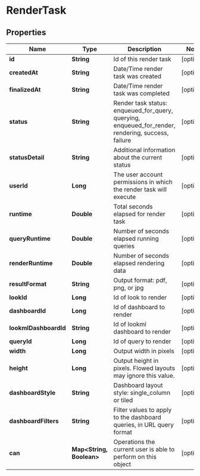 # RenderTask

## Properties
Name | Type | Description | Notes
------------ | ------------- | ------------- | -------------
**id** | **String** | Id of this render task |  [optional]
**createdAt** | **String** | Date/Time render task was created |  [optional]
**finalizedAt** | **String** | Date/Time render task was completed |  [optional]
**status** | **String** | Render task status: enqueued_for_query, querying, enqueued_for_render, rendering, success, failure |  [optional]
**statusDetail** | **String** | Additional information about the current status |  [optional]
**userId** | **Long** | The user account permissions in which the render task will execute |  [optional]
**runtime** | **Double** | Total seconds elapsed for render task |  [optional]
**queryRuntime** | **Double** | Number of seconds elapsed running queries |  [optional]
**renderRuntime** | **Double** | Number of seconds elapsed rendering data |  [optional]
**resultFormat** | **String** | Output format: pdf, png, or jpg |  [optional]
**lookId** | **Long** | Id of look to render |  [optional]
**dashboardId** | **Long** | Id of dashboard to render |  [optional]
**lookmlDashboardId** | **String** | Id of lookml dashboard to render |  [optional]
**queryId** | **Long** | Id of query to render |  [optional]
**width** | **Long** | Output width in pixels |  [optional]
**height** | **Long** | Output height in pixels. Flowed layouts may ignore this value. |  [optional]
**dashboardStyle** | **String** | Dashboard layout style: single_column or tiled |  [optional]
**dashboardFilters** | **String** | Filter values to apply to the dashboard queries, in URL query format |  [optional]
**can** | **Map&lt;String, Boolean&gt;** | Operations the current user is able to perform on this object |  [optional]
